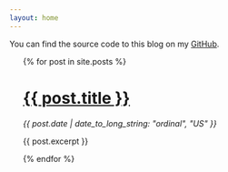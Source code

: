 ```yaml
---
layout: home
---
```


You can find the source code to this blog on my [GitHub](https://github.com/SitrusKettu/sitruskettu.dev).

<ul>
  {% for post in site.posts %}
    <h1><a href="{{ post.url }}">{{ post.title }}</a></h1>
    <i>{{ post.date | date_to_long_string: "ordinal", "US" }}</i>
    <p>{{ post.excerpt }}</p>
  {% endfor %}
</ul>
